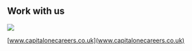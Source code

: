 ##  Work with us

<img src="/pres-chatbots/resources/capitalone.png" style="background: none; border: none; box-shadow: none;"/>

[www.capitalonecareers.co.uk](www.capitalonecareers.co.uk)
